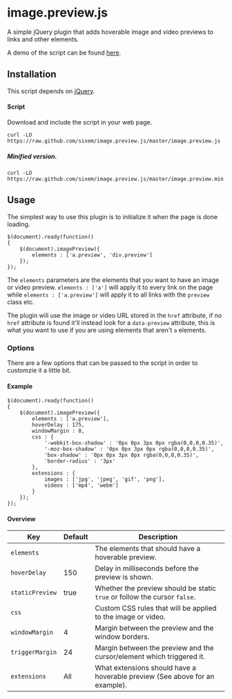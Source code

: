 # image.preview.js
A simple jQuery plugin that adds hoverable image and video previews to links and other elements.

A demo of the script can be found [here](https://eyy.co/demo/image.preview.js/).

## Installation
This script depends on [jQuery](https://github.com/jquery/jquery).

#### Script
Download and include the script in your web page.
```
curl -LO https://raw.github.com/sixem/image.preview.js/master/image.preview.js
```
##### Minified version.
```
curl -LO https://raw.github.com/sixem/image.preview.js/master/image.preview.min.js
```
## Usage
The simplest way to use this plugin is to initialize it when the page is done loading.
```
$(document).ready(function()
{
	$(document).imagePreview({
		elements : ['a.preview', 'div.preview']
	});
});
```
The `elements` parameters are the elements that you want to have an image or video preview. `elements : ['a']` will apply it to every link on the page while `elements : ['a.preview']` will apply it to all links with the `preview` class etc.

The plugin will use the image or video URL stored in the `href` attribute, if no `href` attribute is found it'll instead look for a `data-preview` attribute, this is what you want to use if you are using elements that aren't `a` elements.
### Options
There are a few options that can be passed to the script in order to customzie it a little bit.
#### Example
```
$(document).ready(function()
{
	$(document).imagePreview({
		elements : ['a.preview'],
		hoverDelay : 175,
		windowMargin : 8,
		css : {
			'-webkit-box-shadow' : '0px 0px 3px 0px rgba(0,0,0,0.35)',
			'-moz-box-shadow' : '0px 0px 3px 0px rgba(0,0,0,0.35)',
			'box-shadow' : '0px 0px 3px 0px rgba(0,0,0,0.35)',
			'border-radius' : '3px'
		},
		extensions : {
			images : ['jpg', 'jpeg', 'gif', 'png'],
			videos : ['mp4', 'webm']
		}
	});
});
```
#### Overview

Key | Default | Description
----|---------|------------
`elements` | | The elements that should have a hoverable preview.
`hoverDelay` | 150 | Delay in milliseconds before the preview is shown.
`staticPreview` | true | Whether the preview should be static `true` or follow the cursor `false`.
`css` | | Custom CSS rules that will be applied to the image or video.
`windowMargin` | 4 | Margin between the preview and the window borders.
`triggerMargin` | 24 | Margin between the preview and the cursor/element which triggered it.
`extensions` | All | What extensions should have a hoverable preview (See above for an example).
